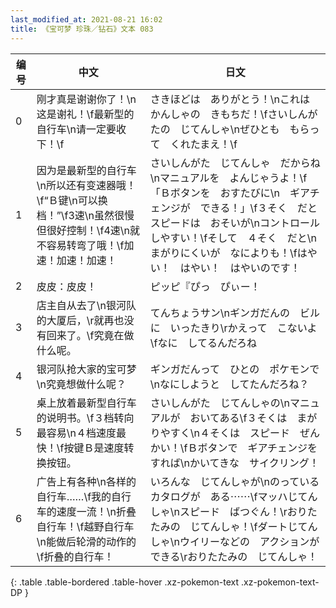 ```yaml
---
last_modified_at: 2021-08-21 16:02
title: 《宝可梦 珍珠／钻石》文本 083
---
```

| 编号 | 中文 | 日文 |
| ---- | ---- | ---- |
| 0 | 刚才真是谢谢你了！\n这是谢礼！\f最新型的自行车\n请一定要收下！\f | さきほどは　ありがとう！\nこれは　かんしゃの　きもちだ！\fさいしんがたの　じてんしゃ\nぜひとも　もらって　くれたまえ！\f |
| 1 | 因为是最新型的自行车\n所以还有变速器哦！\f“Ｂ键\n可以换档！”\f3速\n虽然很慢但很好控制！\f4速\n就不容易转弯了哦！\f加速！加速！加速！ | さいしんがた　じてんしゃ　だからね\nマニュアルを　よんじゃうよ！\f「Ｂボタンを　おすたびに\n　ギアチェンジが　できる！」\f３そく　だと　スピードは　おそいが\nコントロール　しやすい！\fそして　４そく　だと\nまがりにくいが　なによりも！\fはやい！　はやい！　はやいのです！ |
| 2 | 皮皮：皮皮！ | ピッピ『ぴっ　ぴぃー！ |
| 3 | 店主自从去了\n银河队的大厦后，\r就再也没有回来了。\f究竟在做什么呢。 | てんちょうサン\nギンガだんの　ビルに　いったきり\rかえって　こないよ\fなに　してるんだろね |
| 4 | 银河队抢大家的宝可梦\n究竟想做什么呢？ | ギンガだんって　ひとの　ポケモンで\nなにしようと　してたんだろね？ |
| 5 | 桌上放着最新型自行车的说明书。\f３档转向最容易\n４档速度最快！\f按键Ｂ是速度转换按钮。 | さいしんがた　じてんしゃの\nマニュアルが　おいてある\f３そくは　まがりやすく\n４そくは　スピード　ぜんかい！\fＢボタンで　ギアチェンジを　すれば\nかいてきな　サイクリング！ |
| 6 | 广告上有各种\n各样的自行车……\f我的自行车的速度一流！\n折叠自行车！\f越野自行车\n能做后轮滑的动作的\f折叠的自行车！ | いろんな　じてんしゃが\nのっている　カタログが　ある⋯⋯\fマッハじてんしゃ\nスピード　ばつぐん！\rおりたたみの　じてんしゃ！\fダートじてんしゃ\nウイリーなどの　アクションができる\rおりたたみの　じてんしゃ！ |
{: .table .table-bordered .table-hover .xz-pokemon-text .xz-pokemon-text-DP }